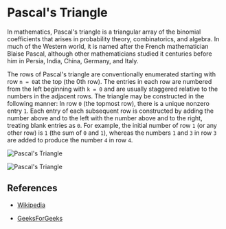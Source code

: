 # Pascal's Triangle

In mathematics, Pascal's triangle is a triangular array of the binomial coefficients that arises in probability theory, combinatorics, and algebra. In much of the Western world, it is named after the French mathematician Blaise Pascal, although other mathematicians studied it centuries before him in Persia, India, China, Germany, and Italy.

The rows of Pascal's triangle are conventionally enumerated starting with row `n = 0`at the top (the 0th row). The entries in each row are numbered from the left beginning with `k = 0` and are usually staggered relative to the numbers in the adjacent rows. The triangle may be constructed in the following manner: In row `0` (the topmost row), there is a unique nonzero entry `1`. Each entry of each subsequent row is constructed by adding the number above and to the left with the number above and to the right, treating blank entries as `0`. For example, the initial number of row `1` (or any other row) is `1` (the sum of `0` and `1`), whereas the numbers `1` and `3` in row `3` are added to produce the number `4` in row `4`.


![Pascal's Triangle](https://upload.wikimedia.org/wikipedia/commons/0/0d/PascalTriangleAnimated2.gif)

![Pascal's Triangle](https://thumbs.gfycat.com/YellowishFamiliarAlpaca.webp)

## References
 

- [Wikipedia](https://en.wikipedia.org/wiki/Pascal%27s_triangle)


- [GeeksForGeeks](https://www.geeksforgeeks.org/pascal-triangle/)